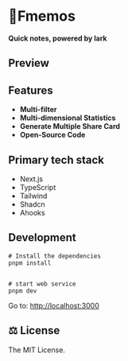 # **💭Fmemos** 
**Quick notes, powered by lark**
## Preview


## Features

- **Multi-filter**
- **Multi-dimensional Statistics**
- **Generate Multiple Share Card**
- **Open-Source Code**

   

## Primary tech stack

- Next.js
- TypeScript
- Tailwind
- Shadcn
- Ahooks

## Development

```
# Install the dependencies
pnpm install


# start web service
pnpm dev
```

Go to: [http://localhost:3000](http://localhost:3000/)

## ⚖️ License

The MIT License.

